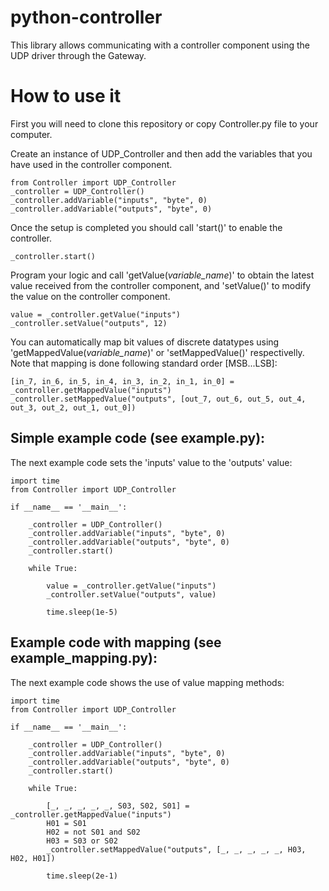 # python-controller
This library allows communicating with a controller component using the UDP driver through the Gateway.

# How to use it

First you will need to clone this repository or copy Controller.py file to your computer.

Create an instance of UDP_Controller and then add the variables that you have used in the controller component.

    from Controller import UDP_Controller
    _controller = UDP_Controller()
    _controller.addVariable("inputs", "byte", 0)
    _controller.addVariable("outputs", "byte", 0)

Once the setup is completed you should call 'start()' to enable the controller.

    _controller.start()

Program your logic and call 'getValue(*variable_name*)' to obtain the latest value received from the controller component, and 'setValue()' to modify the value on the controller component.

    value = _controller.getValue("inputs")
    _controller.setValue("outputs", 12)


You can automatically map bit values of discrete datatypes using 'getMappedValue(*variable_name*)' or 'setMappedValue()' respectivelly.
Note that mapping is done following standard order [MSB...LSB]:

    [in_7, in_6, in_5, in_4, in_3, in_2, in_1, in_0] = _controller.getMappedValue("inputs")
    _controller.setMappedValue("outputs", [out_7, out_6, out_5, out_4, out_3, out_2, out_1, out_0])


## Simple example code (see example.py):

The next example code sets the 'inputs' value to the 'outputs' value:

    import time
    from Controller import UDP_Controller

    if __name__ == '__main__':

        _controller = UDP_Controller()
        _controller.addVariable("inputs", "byte", 0)
        _controller.addVariable("outputs", "byte", 0)
        _controller.start()

        while True:

            value = _controller.getValue("inputs")
            _controller.setValue("outputs", value)
            
            time.sleep(1e-5)

## Example code with mapping (see example_mapping.py):

The next example code shows the use of value mapping methods:

    import time
    from Controller import UDP_Controller

    if __name__ == '__main__':

        _controller = UDP_Controller()
        _controller.addVariable("inputs", "byte", 0)
        _controller.addVariable("outputs", "byte", 0)
        _controller.start()
        
        while True:

            [_, _, _, _, _, S03, S02, S01] = _controller.getMappedValue("inputs")
            H01 = S01
            H02 = not S01 and S02
            H03 = S03 or S02
            _controller.setMappedValue("outputs", [_, _, _, _, _, H03, H02, H01])
            
            time.sleep(2e-1)
